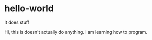 # hello-world
It does stuff

Hi, this is doesn't actually do anything. I am learning how to program.
